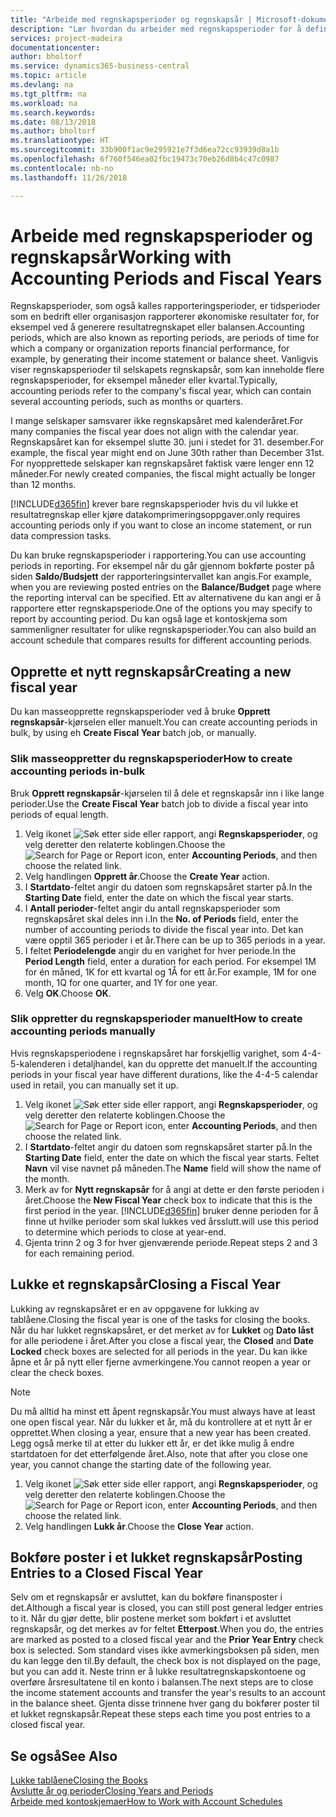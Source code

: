 ```yaml
---
title: "Arbeide med regnskapsperioder og regnskapsår | Microsoft-dokumentasjon"
description: "Lær hvordan du arbeider med regnskapsperioder for å definere når bedriften rapporterer økonomiske resultater."
services: project-madeira
documentationcenter: 
author: bholtorf
ms.service: dynamics365-business-central
ms.topic: article
ms.devlang: na
ms.tgt_pltfrm: na
ms.workload: na
ms.search.keywords: 
ms.date: 08/13/2018
ms.author: bholtorf
ms.translationtype: HT
ms.sourcegitcommit: 33b900f1ac9e295921e7f3d6ea72cc93939d8a1b
ms.openlocfilehash: 6f760f546ea02fbc19473c70eb26d8b4c47c0987
ms.contentlocale: nb-no
ms.lasthandoff: 11/26/2018

---
```

# <a name="working-with-accounting-periods-and-fiscal-years"></a><span data-ttu-id="340e6-103">Arbeide med regnskapsperioder og regnskapsår</span><span class="sxs-lookup"><span data-stu-id="340e6-103">Working with Accounting Periods and Fiscal Years</span></span>
<span data-ttu-id="340e6-104">Regnskapsperioder, som også kalles rapporteringsperioder, er tidsperioder som en bedrift eller organisasjon rapporterer økonomiske resultater for, for eksempel ved å generere resultatregnskapet eller balansen.</span><span class="sxs-lookup"><span data-stu-id="340e6-104">Accounting periods, which are also known as reporting periods, are periods of time for which a company or organization reports financial performance, for example, by generating their income statement or balance sheet.</span></span> <span data-ttu-id="340e6-105">Vanligvis viser regnskapsperioder til selskapets regnskapsår, som kan inneholde flere regnskapsperioder, for eksempel måneder eller kvartal.</span><span class="sxs-lookup"><span data-stu-id="340e6-105">Typically, accounting periods refer to the company's fiscal year, which can contain several accounting periods, such as months or quarters.</span></span>

<span data-ttu-id="340e6-106">I mange selskaper samsvarer ikke regnskapsåret med kalenderåret.</span><span class="sxs-lookup"><span data-stu-id="340e6-106">For many companies the fiscal year does not align with the calendar year.</span></span> <span data-ttu-id="340e6-107">Regnskapsåret kan for eksempel slutte 30. juni i stedet for 31. desember.</span><span class="sxs-lookup"><span data-stu-id="340e6-107">For example, the fiscal year might end on June 30th rather than December 31st.</span></span> <span data-ttu-id="340e6-108">For nyopprettede selskaper kan regnskapsåret faktisk være lenger enn 12 måneder.</span><span class="sxs-lookup"><span data-stu-id="340e6-108">For newly created companies, the fiscal might actually be longer than 12 months.</span></span> 

[!INCLUDE[d365fin](includes/d365fin_md.md)] <span data-ttu-id="340e6-109">krever bare regnskapsperioder hvis du vil lukke et resultatregnskap eller kjøre datakomprimeringsoppgaver.</span><span class="sxs-lookup"><span data-stu-id="340e6-109">only requires accounting periods only if you want to close an income statement, or run data compression tasks.</span></span> 

<span data-ttu-id="340e6-110">Du kan bruke regnskapsperioder i rapportering.</span><span class="sxs-lookup"><span data-stu-id="340e6-110">You can use accounting periods in reporting.</span></span> <span data-ttu-id="340e6-111">For eksempel når du går gjennom bokførte poster på siden **Saldo/Budsjett** der rapporteringsintervallet kan angis.</span><span class="sxs-lookup"><span data-stu-id="340e6-111">For example, when you are reviewing posted entries on the **Balance/Budget** page where the reporting interval can be specified.</span></span> <span data-ttu-id="340e6-112">Ett av alternativene du kan angi er å rapportere etter regnskapsperiode.</span><span class="sxs-lookup"><span data-stu-id="340e6-112">One of the options you may specify to report by accounting period.</span></span> <span data-ttu-id="340e6-113">Du kan også lage et kontoskjema som sammenligner resultater for ulike regnskapsperioder.</span><span class="sxs-lookup"><span data-stu-id="340e6-113">You can also build an account schedule that compares results for different accounting periods.</span></span>

## <a name="creating-a-new-fiscal-year"></a><span data-ttu-id="340e6-114">Opprette et nytt regnskapsår</span><span class="sxs-lookup"><span data-stu-id="340e6-114">Creating a new fiscal year</span></span>
<span data-ttu-id="340e6-115">Du kan masseopprette regnskapsperioder ved å bruke **Opprett regnskapsår**-kjørselen eller manuelt.</span><span class="sxs-lookup"><span data-stu-id="340e6-115">You can create accounting periods in bulk, by using eh **Create Fiscal Year** batch job, or manually.</span></span>

### <a name="how-to-create-accounting-periods-in-bulk"></a><span data-ttu-id="340e6-116">Slik masseoppretter du regnskapsperioder</span><span class="sxs-lookup"><span data-stu-id="340e6-116">How to create accounting periods in-bulk</span></span>
<span data-ttu-id="340e6-117">Bruk **Opprett regnskapsår**-kjørselen til å dele et regnskapsår inn i like lange perioder.</span><span class="sxs-lookup"><span data-stu-id="340e6-117">Use the **Create Fiscal Year** batch job to divide a fiscal year into periods of equal length.</span></span>  

1. <span data-ttu-id="340e6-118">Velg ikonet ![Søk etter side eller rapport](media/ui-search/search_small.png "Søk etter side eller rapport"), angi **Regnskapsperioder**, og velg deretter den relaterte koblingen.</span><span class="sxs-lookup"><span data-stu-id="340e6-118">Choose the ![Search for Page or Report](media/ui-search/search_small.png "Search for Page or Report icon") icon, enter **Accounting Periods**, and then choose the related link.</span></span>  
2. <span data-ttu-id="340e6-119">Velg handlingen **Opprett år**.</span><span class="sxs-lookup"><span data-stu-id="340e6-119">Choose the **Create Year** action.</span></span>  <!--What about the Scheduling option? Should we mention that? There's also the Report Output Type field...-->
3. <span data-ttu-id="340e6-120">I **Startdato**-feltet angir du datoen som regnskapsåret starter på.</span><span class="sxs-lookup"><span data-stu-id="340e6-120">In the **Starting Date** field, enter the date on which the fiscal year starts.</span></span>  
4. <span data-ttu-id="340e6-121">I **Antall perioder**-feltet angir du antall regnskapsperioder som regnskapsåret skal deles inn i.</span><span class="sxs-lookup"><span data-stu-id="340e6-121">In the **No. of Periods** field, enter the number of accounting periods to divide the fiscal year into.</span></span> <span data-ttu-id="340e6-122">Det kan være opptil 365 perioder i et år.</span><span class="sxs-lookup"><span data-stu-id="340e6-122">There can be up to 365 periods in a year.</span></span>  
5. <span data-ttu-id="340e6-123">I feltet **Periodelengde** angir du en varighet for hver periode.</span><span class="sxs-lookup"><span data-stu-id="340e6-123">In the **Period Length** field, enter a duration for each period.</span></span> <span data-ttu-id="340e6-124">For eksempel 1M for én måned, 1K for ett kvartal og 1Å for ett år.</span><span class="sxs-lookup"><span data-stu-id="340e6-124">For example, 1M for one month, 1Q for one quarter, and 1Y for one year.</span></span>  
6. <span data-ttu-id="340e6-125">Velg **OK**.</span><span class="sxs-lookup"><span data-stu-id="340e6-125">Choose **OK**.</span></span>  

### <a name="how-to-create-accounting-periods-manually"></a><span data-ttu-id="340e6-126">Slik oppretter du regnskapsperioder manuelt</span><span class="sxs-lookup"><span data-stu-id="340e6-126">How to create accounting periods manually</span></span>
<span data-ttu-id="340e6-127">Hvis regnskapsperiodene i regnskapsåret har forskjellig varighet, som 4-4-5-kalenderen i detaljhandel, kan du opprette det manuelt.</span><span class="sxs-lookup"><span data-stu-id="340e6-127">If the accounting periods in your fiscal year have different durations, like the 4-4-5 calendar used in retail, you can manually set it up.</span></span>  
  
1. <span data-ttu-id="340e6-128">Velg ikonet ![Søk etter side eller rapport](media/ui-search/search_small.png "Søk etter side eller rapport"), angi **Regnskapsperioder**, og velg deretter den relaterte koblingen.</span><span class="sxs-lookup"><span data-stu-id="340e6-128">Choose the ![Search for Page or Report](media/ui-search/search_small.png "Search for Page or Report icon") icon, enter **Accounting Periods**, and then choose the related link.</span></span>  
2. <span data-ttu-id="340e6-129">I **Startdato**-feltet angir du datoen som regnskapsåret starter på.</span><span class="sxs-lookup"><span data-stu-id="340e6-129">In the **Starting Date** field, enter the date on which the fiscal year starts.</span></span> <span data-ttu-id="340e6-130">Feltet **Navn** vil vise navnet på måneden.</span><span class="sxs-lookup"><span data-stu-id="340e6-130">The **Name** field will show the name of the month.</span></span>  
3. <span data-ttu-id="340e6-131">Merk av for **Nytt regnskapsår** for å angi at dette er den første perioden i året.</span><span class="sxs-lookup"><span data-stu-id="340e6-131">Choose the **New Fiscal Year** check box to indicate that this is the first period in the year.</span></span> [!INCLUDE[d365fin](includes/d365fin_md.md)] <span data-ttu-id="340e6-132">bruker denne perioden for å finne ut hvilke perioder som skal lukkes ved årsslutt.</span><span class="sxs-lookup"><span data-stu-id="340e6-132">will use this period to determine which periods to close at year-end.</span></span>
4. <span data-ttu-id="340e6-133">Gjenta trinn 2 og 3 for hver gjenværende periode.</span><span class="sxs-lookup"><span data-stu-id="340e6-133">Repeat steps 2 and 3 for each remaining period.</span></span>  

## <a name="closing-a-fiscal-year"></a><span data-ttu-id="340e6-134">Lukke et regnskapsår</span><span class="sxs-lookup"><span data-stu-id="340e6-134">Closing a Fiscal Year</span></span>
<span data-ttu-id="340e6-135">Lukking av regnskapsåret er en av oppgavene for lukking av tablåene.</span><span class="sxs-lookup"><span data-stu-id="340e6-135">Closing the fiscal year is one of the tasks for closing the books.</span></span> <span data-ttu-id="340e6-136">Når du har lukket regnskapsåret, er det merket av for **Lukket** og **Dato låst** for alle periodene i året.</span><span class="sxs-lookup"><span data-stu-id="340e6-136">After you close a fiscal year, the **Closed** and **Date Locked** check boxes are selected for all periods in the year.</span></span> <span data-ttu-id="340e6-137">Du kan ikke åpne et år på nytt eller fjerne avmerkingene.</span><span class="sxs-lookup"><span data-stu-id="340e6-137">You cannot reopen a year or clear the check boxes.</span></span>

> [!NOTE]  
>  <span data-ttu-id="340e6-138">Du må alltid ha minst ett åpent regnskapsår.</span><span class="sxs-lookup"><span data-stu-id="340e6-138">You must always have at least one open fiscal year.</span></span> <span data-ttu-id="340e6-139">Når du lukker et år, må du kontrollere at et nytt år er opprettet.</span><span class="sxs-lookup"><span data-stu-id="340e6-139">When closing a year, ensure that a new year has been created.</span></span> <span data-ttu-id="340e6-140">Legg også merke til at etter du lukker ett år, er det ikke mulig å endre startdatoen for det etterfølgende året.</span><span class="sxs-lookup"><span data-stu-id="340e6-140">Also, note that after you close one year, you cannot change the starting date of the following year.</span></span>

1. <span data-ttu-id="340e6-141">Velg ikonet ![Søk etter side eller rapport](media/ui-search/search_small.png "Søk etter side eller rapport"), angi **Regnskapsperioder**, og velg deretter den relaterte koblingen.</span><span class="sxs-lookup"><span data-stu-id="340e6-141">Choose the ![Search for Page or Report](media/ui-search/search_small.png "Search for Page or Report icon") icon, enter **Accounting Periods**, and then choose the related link.</span></span>  
2. <span data-ttu-id="340e6-142">Velg handlingen **Lukk år**.</span><span class="sxs-lookup"><span data-stu-id="340e6-142">Choose the **Close Year** action.</span></span>  

## <a name="posting-entries-to-a-closed-fiscal-year"></a><span data-ttu-id="340e6-143">Bokføre poster i et lukket regnskapsår</span><span class="sxs-lookup"><span data-stu-id="340e6-143">Posting Entries to a Closed Fiscal Year</span></span>
<span data-ttu-id="340e6-144">Selv om et regnskapsår er avsluttet, kan du bokføre finansposter i det.</span><span class="sxs-lookup"><span data-stu-id="340e6-144">Although a fiscal year is closed, you can still post general ledger entries to it.</span></span> <span data-ttu-id="340e6-145">Når du gjør dette, blir postene merket som bokført i et avsluttet regnskapsår, og det merkes av for feltet **Etterpost**.</span><span class="sxs-lookup"><span data-stu-id="340e6-145">When you do, the entries are marked as posted to a closed fiscal year and the **Prior Year Entry** check box is selected.</span></span> <span data-ttu-id="340e6-146">Som standard vises ikke avmerkingsboksen på siden, men du kan legge den til.</span><span class="sxs-lookup"><span data-stu-id="340e6-146">By default, the check box is not displayed on the page, but you can add it.</span></span> <span data-ttu-id="340e6-147">Neste trinn er å lukke resultatregnskapskontoene og overføre årsresultatene til en konto i balansen.</span><span class="sxs-lookup"><span data-stu-id="340e6-147">The next steps are to close the income statement accounts and transfer the year's results to an account in the balance sheet.</span></span> <span data-ttu-id="340e6-148">Gjenta disse trinnene hver gang du bokfører poster til et lukket regnskapsår.</span><span class="sxs-lookup"><span data-stu-id="340e6-148">Repeat these steps each time you post entries to a closed fiscal year.</span></span>

## <a name="see-also"></a><span data-ttu-id="340e6-149">Se også</span><span class="sxs-lookup"><span data-stu-id="340e6-149">See Also</span></span>
[<span data-ttu-id="340e6-150">Lukke tablåene</span><span class="sxs-lookup"><span data-stu-id="340e6-150">Closing the Books</span></span>](year-close-books.md)  
[<span data-ttu-id="340e6-151">Avslutte år og perioder</span><span class="sxs-lookup"><span data-stu-id="340e6-151">Closing Years and Periods</span></span>](year-close-years-periods.md)  
[<span data-ttu-id="340e6-152">Arbeide med kontoskjemaer</span><span class="sxs-lookup"><span data-stu-id="340e6-152">How to Work with Account Schedules</span></span>](bi-how-work-account-schedule.md)  
  






